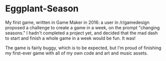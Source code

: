 # Eggplant-Season
My first game, written in Game Maker in 2016: a user in /r/gamedesign proposed a challenge to create a game in a week, on the prompt "changing seasons." I hadn't completed a project yet, and decided that the mad dash to start and finish a whole game in a week would be fun. It was!

The game is fairly buggy, which is to be expected, but I'm proud of finishing my first-ever game with all of my own code and art and music assets.
